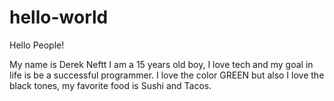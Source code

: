 # hello-world

Hello People!

My name is Derek Neftt I am a 15 years old boy, I love tech and my goal in life is be a successful programmer.
I love the color GREEN but also I love the black tones, my favorite food is Sushi and Tacos.
